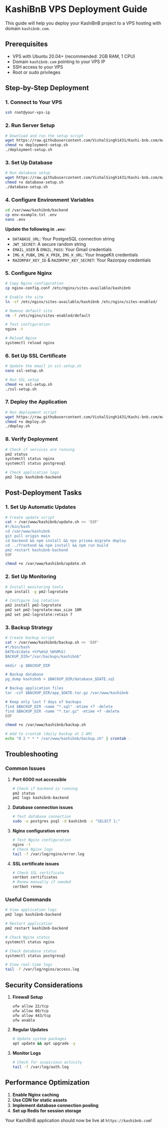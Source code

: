 # KashiBnB VPS Deployment Guide

This guide will help you deploy your KashiBnB project to a VPS hosting with domain `kashibnb.com`.

## Prerequisites

- VPS with Ubuntu 20.04+ (recommended: 2GB RAM, 1 CPU)
- Domain `kashibnb.com` pointing to your VPS IP
- SSH access to your VPS
- Root or sudo privileges

## Step-by-Step Deployment

### 1. Connect to Your VPS
```bash
ssh root@your-vps-ip
```

### 2. Run Server Setup
```bash
# Download and run the setup script
wget https://raw.githubusercontent.com/VishalSingh1431/Kashi-bnb.com/main/deployment-setup.sh
chmod +x deployment-setup.sh
./deployment-setup.sh
```

### 3. Set Up Database
```bash
# Run database setup
wget https://raw.githubusercontent.com/VishalSingh1431/Kashi-bnb.com/main/database-setup.sh
chmod +x database-setup.sh
./database-setup.sh
```

### 4. Configure Environment Variables
```bash
cd /var/www/kashibnb/backend
cp env-example.txt .env
nano .env
```

**Update the following in `.env`:**
- `DATABASE_URL`: Your PostgreSQL connection string
- `JWT_SECRET`: A secure random string
- `EMAIL_USER` & `EMAIL_PASS`: Your Gmail credentials
- `IMG_K_PUBK`, `IMG_K_PRIK`, `IMG_K_URL`: Your ImageKit credentials
- `RAZORPAY_KEY_ID` & `RAZORPAY_KEY_SECRET`: Your Razorpay credentials

### 5. Configure Nginx
```bash
# Copy Nginx configuration
cp nginx-config.conf /etc/nginx/sites-available/kashibnb

# Enable the site
ln -sf /etc/nginx/sites-available/kashibnb /etc/nginx/sites-enabled/

# Remove default site
rm -f /etc/nginx/sites-enabled/default

# Test configuration
nginx -t

# Reload Nginx
systemctl reload nginx
```

### 6. Set Up SSL Certificate
```bash
# Update the email in ssl-setup.sh
nano ssl-setup.sh

# Run SSL setup
chmod +x ssl-setup.sh
./ssl-setup.sh
```

### 7. Deploy the Application
```bash
# Run deployment script
wget https://raw.githubusercontent.com/VishalSingh1431/Kashi-bnb.com/main/deploy.sh
chmod +x deploy.sh
./deploy.sh
```

### 8. Verify Deployment
```bash
# Check if services are running
pm2 status
systemctl status nginx
systemctl status postgresql

# Check application logs
pm2 logs kashibnb-backend
```

## Post-Deployment Tasks

### 1. Set Up Automatic Updates
```bash
# Create update script
cat > /var/www/kashibnb/update.sh << 'EOF'
#!/bin/bash
cd /var/www/kashibnb
git pull origin main
cd backend && npm install && npx prisma migrate deploy
cd ../frontend && npm install && npm run build
pm2 restart kashibnb-backend
EOF

chmod +x /var/www/kashibnb/update.sh
```

### 2. Set Up Monitoring
```bash
# Install monitoring tools
npm install -g pm2-logrotate

# Configure log rotation
pm2 install pm2-logrotate
pm2 set pm2-logrotate:max_size 10M
pm2 set pm2-logrotate:retain 7
```

### 3. Backup Strategy
```bash
# Create backup script
cat > /var/www/kashibnb/backup.sh << 'EOF'
#!/bin/bash
DATE=$(date +%Y%m%d_%H%M%S)
BACKUP_DIR="/var/backups/kashibnb"

mkdir -p $BACKUP_DIR

# Backup database
pg_dump kashibnb > $BACKUP_DIR/database_$DATE.sql

# Backup application files
tar -czf $BACKUP_DIR/app_$DATE.tar.gz /var/www/kashibnb

# Keep only last 7 days of backups
find $BACKUP_DIR -name "*.sql" -mtime +7 -delete
find $BACKUP_DIR -name "*.tar.gz" -mtime +7 -delete
EOF

chmod +x /var/www/kashibnb/backup.sh

# Add to crontab (daily backup at 2 AM)
echo "0 2 * * * /var/www/kashibnb/backup.sh" | crontab -
```

## Troubleshooting

### Common Issues

1. **Port 6000 not accessible**
   ```bash
   # Check if backend is running
   pm2 status
   pm2 logs kashibnb-backend
   ```

2. **Database connection issues**
   ```bash
   # Test database connection
   sudo -u postgres psql -d kashibnb -c "SELECT 1;"
   ```

3. **Nginx configuration errors**
   ```bash
   # Test Nginx configuration
   nginx -t
   # Check Nginx logs
   tail -f /var/log/nginx/error.log
   ```

4. **SSL certificate issues**
   ```bash
   # Check SSL certificate
   certbot certificates
   # Renew manually if needed
   certbot renew
   ```

### Useful Commands

```bash
# View application logs
pm2 logs kashibnb-backend

# Restart application
pm2 restart kashibnb-backend

# Check Nginx status
systemctl status nginx

# Check database status
systemctl status postgresql

# View real-time logs
tail -f /var/log/nginx/access.log
```

## Security Considerations

1. **Firewall Setup**
   ```bash
   ufw allow 22/tcp
   ufw allow 80/tcp
   ufw allow 443/tcp
   ufw enable
   ```

2. **Regular Updates**
   ```bash
   # Update system packages
   apt update && apt upgrade -y
   ```

3. **Monitor Logs**
   ```bash
   # Check for suspicious activity
   tail -f /var/log/auth.log
   ```

## Performance Optimization

1. **Enable Nginx caching**
2. **Use CDN for static assets**
3. **Implement database connection pooling**
4. **Set up Redis for session storage**

Your KashiBnB application should now be live at `https://kashibnb.com`! 